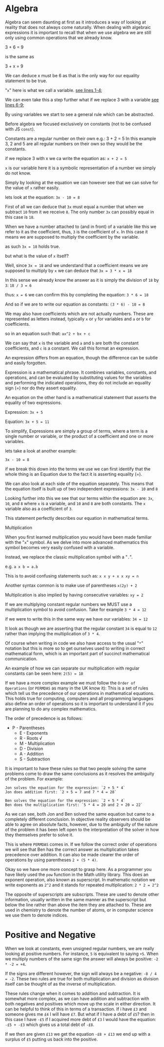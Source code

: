 # Algebra

Algebra can seem daunting at first as it introduces
a way of looking at reality that does not always come
naturally. When dealing with algebraic expressions it
is important to recall that when we use algebra
we are still only using common operations that we already know.

3 + 6 = 9

is the same as

3 + x = 9

We can deduce x must be 6 as that is the only way for our
equality statement to be true.

"`x`" here is what we call a variable.
[see lines 1-4](./algebra.js);

We can even take this a step further
what if we replace 3 with a variable
[see lines 6-9](./algebra.js);

By using variables we start
to see a general rule which can be
abstracted.

Before algebra we focused
exclusively on constants
(not to be confused with JS `const`).

Constants are a regular number on their own e.g.: 3 + 2 = 5
In this example 3, 2 and 5 are all regular numbers on their own
so they would be the constants.

if we replace 3 with x we ca write the equation as:
`x + 2 = 5`

`x` is our variable here it is a
symbolic representation of a number
we simply do not know.

Simply by looking at the equation we can however see that
we can solve for the value of `x` rather easily.

lets look at the equation: `3x - 10 = 8`

First of all we can deduce that `3x` must equal a number
that when we subtract `10` from it we receive `8`. The only
number `3x` can possibly equal in this case is `18`.

When we have a number attached to (and in front) of a variable
like this we refer to it as the coefficient, thus, `3` is the coefficient
of `x`. In this case it means we are supposed to multiply the coefficient
by the variable.

as such `3x = 18` holds true.

but what is the value of `x` itself?

Well, since `3x = 18` and we understand that a coefficient
means we are supposed to multiply by `x` we can deduce that
`3x = 3 * x = 18`

In this sense we already know the answer as it is simply the
division of `18` by `3`: `18 / 3 = 6`

thus: `x = 6`
we can confirm this by completing the equation: `3 * 6 = 18`

And so if we are to write our equation as constants:
`(3 * 6) - 10 = 8`

We may also have coefficients which are not actually numbers.
These are represented as letters instead, typically `x` or `y` for
variables and `a` or `b` for coefficients.

so in an equation such that:
`ax^2 + bx + c`

We can say that `x` is the variable and `a` and `b` are both the constant
coefficients, and `c` is a constant. We call this format an expression.

An expression differs from an equation, though the difference
can be subtle and easily forgotten.

Expression is a mathematical phrase. It combines
variables, constants, and operations, and can be
evaluated by substituting values for the variables
and performing the indicated operations, they do not
include an equality sign (=) nor do they assert equality.

An equation on the other hand is a mathematical statement
that asserts the equality of two expressions.

Expression: `3x + 5`

Equation: `3x + 5 = 11`

To simplify, Expressions are simply a group of terms,
where a term is a single number or variable, or the
product of a coefficient and one or more variables.

lets take a look at another example:

`3x - 10 = 8`

if we break this down into the terms we use we can
first identify that the whole thing is an Equation
due to the fact it is asserting equality (=).

We can also look at each side of the equation separately.
This means that the equation itself is built up of two
independent expressions: `3x - 10` and `8`

Looking further into this we see that our terms within
the equation are: `3x`, `10`, and `8` where `x` is a variable,
and `10` and `8` are both constants. The `x` variable also
as a coefficient of `3`.

This statement perfectly describes our equation in
mathematical terms.

Multiplication

When you first learned multiplication you would
have been made familiar with the "`x`" symbol.
As we delve into more advanced mathematics this symbol
becomes very easily confused with a variable.

Instead, we replace the classic multiplication symbol
with a "`.`".

e.g. `a x b = a.b`

This is to avoid confusing statements such as:
`x x y + x x xy = n`

Another syntax common is to make use of parentheses
`x(2y) + 2`

Multiplication is also implied by having consecutive variables:
`xy = 2`

If we are multiplying constant regular numbers we MUST use
a multiplication symbol to avoid confusion. Take for example
`3 * 4 = 12`

if we were to write this in the same way we have our variables:
`34 = 12`

It look as though we are asserting that the regular constant `34` is equal to `12`
rather than implying the multiplication of `3 * 4`.

Of course when writing in code we also have access to the usual "`*`"
notation but this is more so to get ourselves used to writing in
correct mathematical form, which is an important part of succinct
mathematical communication.

An example of how we can separate our multiplication with regular constants
can be seen here: `2(5) = 10`

If we have a more complex example we must follow the `Order of Operations`
(or `PERMDAS` as many in the UK know it):
This is a set of rules which tell us the precedence
of our operations in mathematical equations. This holds
true for computing, computers and all programming languages
also define an order of operations so it is important to understand it if you are planning to do any complex mathematics.

The order of precedence is as follows:
   * P - Parentheses
	 * E - Exponents
	 * R - Roots √
	 * M - Multiplication
	 * D - Division
	 * A - Addition
	 * S - Subtraction

It is important to have these rules so that two people
solving the same problems come to draw the same conclusions
as it resolves the ambiguity of the problem. For example:

	Jon solves the equation for the expression: `2 + 5 * 4`
	Jon does addition first: `2 + 5 = 7 and 7 * 4 = 28`

	Ben solves the equation for the expression: `2 + 5 * 4`
	Ben does the multiplication first: `5 * 4 = 20 and 2 + 20 = 22`

As we can see, both Jon and Ben solved the same equation but
came to a completely different conclusion. In objective reality
observers should be able to agree on absolute facts, however,
due to the ambiguity of the nature of the problem it has been left
open to the interpretation of the solver in how they themselves prefer to solve it.

This is where `PERMDAS` comes in. If we follow the correct order of operations we will see that Ben has the correct answer as multiplication takes precedence over addition. It can also be made clearer the order of operations by using parentheses `2 + (5 * 4)`.

Okay so we have one more concept to grasp here. As a programmer
you have likely used the `pow` function in the Math utility library. This does an exponent operation, also known as superscript. In mathematic notation we write exponents as `2^2`
and it stands for repeated multiplication: `2 * 2 = 2^2`

The opposite of superscripts are subscripts. These are used to denote other information, usually written in the same manner as the superscript but below the line rather than above the item they are attached to. These are used in chemistry to denote the number of atoms, or in computer science we use them to denote indices.

# Positive and Negative

When we look at constants, even unsigned regular numbers, we are really looking at positive numbers. For instance, `5` is equivalent to saying `+5`. When we multiply numbers of the same sign the answer will always be positive: `-2 * -2 = +4`.

If the signs are different however, the sign will always be a negative: `-8 / 4 = -2`. These two rules are true for both multiplication and division as division itself can be thought of as the inverse of multiplication.

These rules change when it comes to addition and subtraction.
It is somewhat more complex, as we can have addition and subtraction with both negatives and positives which move up the scale in either direction. It can be helpful to think of this in terms of a transaction. If i have `£3` and someone gives me `£4` I will have `£7`. But what if I have a debt of `£5`? then in this case I have `-£5` if I acquired more debt of `£3` I would have the equation: `-£5 + -£3` which gives us a total debt of `-£8`.

If we then are given `£13` we get the equation `-£8 + £13` we end up with a surplus of `£5` putting us back into the positive. 